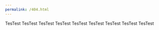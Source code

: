 ```yaml
---
permalink: /404.html
---
```

TesTest
TesTest
TesTest
TesTest
TesTest
TesTest
TesTest
TesTest
TesTest
